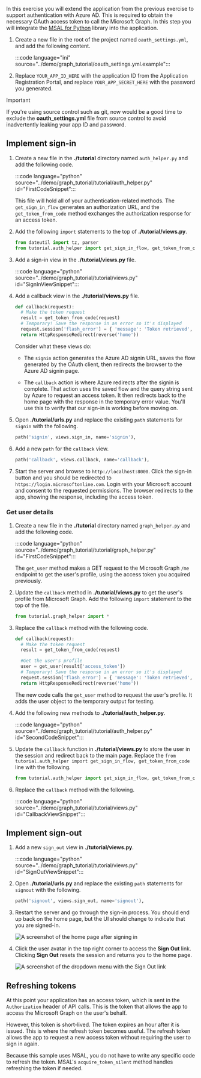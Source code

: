<!-- markdownlint-disable MD002 MD041 -->

In this exercise you will extend the application from the previous exercise to support authentication with Azure AD. This is required to obtain the necessary OAuth access token to call the Microsoft Graph. In this step you will integrate the [MSAL for Python](https://github.com/AzureAD/microsoft-authentication-library-for-python) library into the application.

1. Create a new file in the root of the project named `oauth_settings.yml`, and add the following content.

    :::code language="ini" source="../demo/graph_tutorial/oauth_settings.yml.example":::

1. Replace `YOUR_APP_ID_HERE` with the application ID from the Application Registration Portal, and replace `YOUR_APP_SECRET_HERE` with the password you generated.

> [!IMPORTANT]
> If you're using source control such as git, now would be a good time to exclude the **oauth_settings.yml** file from source control to avoid inadvertently leaking your app ID and password.

## Implement sign-in

1. Create a new file in the **./tutorial** directory named `auth_helper.py` and add the following code.

    :::code language="python" source="../demo/graph_tutorial/tutorial/auth_helper.py" id="FirstCodeSnippet":::

    This file will hold all of your authentication-related methods. The `get_sign_in_flow` generates an authorization URL, and the `get_token_from_code` method exchanges the authorization response for an access token.

1. Add the following `import` statements to the top of **./tutorial/views.py**.

    ```python
    from dateutil import tz, parser
    from tutorial.auth_helper import get_sign_in_flow, get_token_from_code
    ```

1. Add a sign-in view in the **./tutorial/views.py** file.

    :::code language="python" source="../demo/graph_tutorial/tutorial/views.py" id="SignInViewSnippet":::

1. Add a callback view in the **./tutorial/views.py** file.

    ```python
    def callback(request):
      # Make the token request
      result = get_token_from_code(request)
      # Temporary! Save the response in an error so it's displayed
      request.session['flash_error'] = { 'message': 'Token retrieved', 'debug': format(result) }
      return HttpResponseRedirect(reverse('home'))
    ```

    Consider what these views do:

    - The `signin` action generates the Azure AD signin URL, saves the flow generated by the OAuth client, then redirects the browser to the Azure AD signin page.

    - The `callback` action is where Azure redirects after the signin is complete. That action uses the saved flow and the query string sent by Azure to request an access token. It then redirects back to the home page with the response in the temporary error value. You'll use this to verify that our sign-in is working before moving on.

1. Open **./tutorial/urls.py** and replace the existing `path` statements for `signin` with the following.

    ```python
    path('signin', views.sign_in, name='signin'),
    ```

1. Add a new `path` for the `callback` view.

    ```python
    path('callback', views.callback, name='callback'),
    ```

1. Start the server and browse to `http://localhost:8000`. Click the sign-in button and you should be redirected to `https://login.microsoftonline.com`. Login with your Microsoft account and consent to the requested permissions. The browser redirects to the app, showing the response, including the access token.

### Get user details

1. Create a new file in the **./tutorial** directory named `graph_helper.py` and add the following code.

    :::code language="python" source="../demo/graph_tutorial/tutorial/graph_helper.py" id="FirstCodeSnippet":::

    The `get_user` method makes a GET request to the Microsoft Graph `/me` endpoint to get the user's profile, using the access token you acquired previously.

1. Update the `callback` method in **./tutorial/views.py** to get the user's profile from Microsoft Graph. Add the following `import` statement to the top of the file.

    ```python
    from tutorial.graph_helper import *
    ```

1. Replace the `callback` method with the following code.

    ```python
    def callback(request):
      # Make the token request
      result = get_token_from_code(request)

      #Get the user's profile
      user = get_user(result['access_token'])
      # Temporary! Save the response in an error so it's displayed
      request.session['flash_error'] = { 'message': 'Token retrieved', 'debug': 'User: {0}\nToken: {1}'.format(user, result) }
      return HttpResponseRedirect(reverse('home'))
    ```

    The new code calls the `get_user` method to request the user's profile. It adds the user object to the temporary output for testing.

1. Add the following new methods to **./tutorial/auth_helper.py**.

    :::code language="python" source="../demo/graph_tutorial/tutorial/auth_helper.py" id="SecondCodeSnippet":::

1. Update the `callback` function in **./tutorial/views.py** to store the user in the session and redirect back to the main page. Replace the `from tutorial.auth_helper import get_sign_in_flow, get_token_from_code` line with the following.

    ```python
    from tutorial.auth_helper import get_sign_in_flow, get_token_from_code, store_user, remove_user_and_token, get_token
    ```

1. Replace the `callback` method with the following.

    :::code language="python" source="../demo/graph_tutorial/tutorial/views.py" id="CallbackViewSnippet":::

## Implement sign-out

1. Add a new `sign_out` view in **./tutorial/views.py**.

    :::code language="python" source="../demo/graph_tutorial/tutorial/views.py" id="SignOutViewSnippet":::

1. Open **./tutorial/urls.py** and replace the existing `path` statements for `signout` with the following.

    ```python
    path('signout', views.sign_out, name='signout'),
    ```

1. Restart the server and go through the sign-in process. You should end up back on the home page, but the UI should change to indicate that you are signed-in.

    ![A screenshot of the home page after signing in](./images/add-aad-auth-01.png)

1. Click the user avatar in the top right corner to access the **Sign Out** link. Clicking **Sign Out** resets the session and returns you to the home page.

    ![A screenshot of the dropdown menu with the Sign Out link](./images/add-aad-auth-02.png)

## Refreshing tokens

At this point your application has an access token, which is sent in the `Authorization` header of API calls. This is the token that allows the app to access the Microsoft Graph on the user's behalf.

However, this token is short-lived. The token expires an hour after it is issued. This is where the refresh token becomes useful. The refresh token allows the app to request a new access token without requiring the user to sign in again.

Because this sample uses MSAL, you do not have to write any specific code to refresh the token. MSAL's `acquire_token_silent` method handles refreshing the token if needed.
